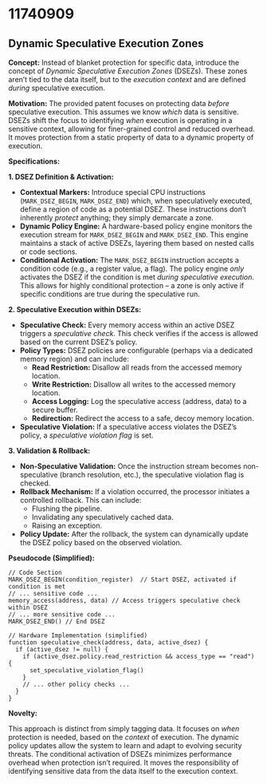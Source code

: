 # 11740909

## Dynamic Speculative Execution Zones

**Concept:** Instead of blanket protection for specific data, introduce the concept of *Dynamic Speculative Execution Zones* (DSEZs). These zones aren’t tied to the data itself, but to the *execution context* and are defined *during* speculative execution.

**Motivation:** The provided patent focuses on protecting data *before* speculative execution. This assumes we know *which* data is sensitive. DSEZs shift the focus to identifying *when* execution is operating in a sensitive context, allowing for finer-grained control and reduced overhead.  It moves protection from a static property of data to a dynamic property of execution.

**Specifications:**

**1. DSEZ Definition & Activation:**

*   **Contextual Markers:** Introduce special CPU instructions (`MARK_DSEZ_BEGIN`, `MARK_DSEZ_END`) which, when speculatively executed, define a region of code as a potential DSEZ. These instructions don’t inherently *protect* anything; they simply demarcate a zone.
*   **Dynamic Policy Engine:** A hardware-based policy engine monitors the execution stream for `MARK_DSEZ_BEGIN` and `MARK_DSEZ_END`. This engine maintains a stack of active DSEZs, layering them based on nested calls or code sections.
*   **Conditional Activation:** The `MARK_DSEZ_BEGIN` instruction accepts a condition code (e.g., a register value, a flag).  The policy engine *only* activates the DSEZ if the condition is met *during speculative execution*.  This allows for highly conditional protection – a zone is only active if specific conditions are true during the speculative run.

**2. Speculative Execution within DSEZs:**

*   **Speculative Check:** Every memory access within an active DSEZ triggers a *speculative check*. This check verifies if the access is allowed based on the current DSEZ’s policy.
*   **Policy Types:**  DSEZ policies are configurable (perhaps via a dedicated memory region) and can include:
    *   **Read Restriction:** Disallow all reads from the accessed memory location.
    *   **Write Restriction:** Disallow all writes to the accessed memory location.
    *   **Access Logging:** Log the speculative access (address, data) to a secure buffer.
    *   **Redirection:** Redirect the access to a safe, decoy memory location.
*   **Speculative Violation:** If a speculative access violates the DSEZ’s policy, a *speculative violation flag* is set.

**3. Validation & Rollback:**

*   **Non-Speculative Validation:** Once the instruction stream becomes non-speculative (branch resolution, etc.), the speculative violation flag is checked.
*   **Rollback Mechanism:** If a violation occurred, the processor initiates a controlled rollback. This can include:
    *   Flushing the pipeline.
    *   Invalidating any speculatively cached data.
    *   Raising an exception.
*   **Policy Update:** After the rollback, the system can dynamically update the DSEZ policy based on the observed violation.

**Pseudocode (Simplified):**

```
// Code Section
MARK_DSEZ_BEGIN(condition_register)  // Start DSEZ, activated if condition is met
// ... sensitive code ...
memory_access(address, data) // Access triggers speculative check within DSEZ
// ... more sensitive code ...
MARK_DSEZ_END() // End DSEZ

// Hardware Implementation (simplified)
function speculative_check(address, data, active_dsez) {
  if (active_dsez != null) {
    if (active_dsez.policy.read_restriction && access_type == "read") {
      set_speculative_violation_flag()
    }
    // ... other policy checks ...
  }
}
```

**Novelty:**

This approach is distinct from simply tagging data. It focuses on *when* protection is needed, based on the *context* of execution.  The dynamic policy updates allow the system to learn and adapt to evolving security threats.  The conditional activation of DSEZs minimizes performance overhead when protection isn’t required.  It moves the responsibility of identifying sensitive data from the data itself to the execution context.